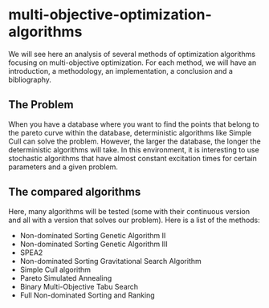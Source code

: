 # multi-objective-optimization-algorithms

We will see here an analysis of several methods of optimization algorithms focusing on multi-objective optimization. For each method, we will have an introduction, a methodology, an implementation, a conclusion and a bibliography.

## The Problem

When you have a database where you want to find the points that belong to the pareto curve within the database, deterministic algorithms like Simple Cull can solve the problem. However, the larger the database, the longer the deterministic algorithms will take. In this environment, it is interesting to use stochastic algorithms that have almost constant excitation times for certain parameters and a given problem.

## The compared algorithms

Here, many algorithms will be tested (some with their continuous version and all with a version that solves our problem). Here is a list of the methods:

* Non-dominated Sorting Genetic Algorithm II
* Non-dominated Sorting Genetic Algorithm III
* SPEA2
* Non-dominated Sorting Gravitational Search Algorithm
* Simple Cull algorithm
* Pareto Simulated Annealing
* Binary Multi-Objective Tabu Search
* Full Non-dominated Sorting and Ranking
